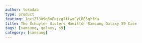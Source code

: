 ```yaml
---
author: tokodab
type: product
featimg: 1gxiZl309g6oFajzg7ftwmEyLRE5qYfKu
title: The Schuyler Sisters Hamilton Samsung Galaxy S9 Case
tags: [samsung, galaxy, s9]
category: [samsung]
---
```

